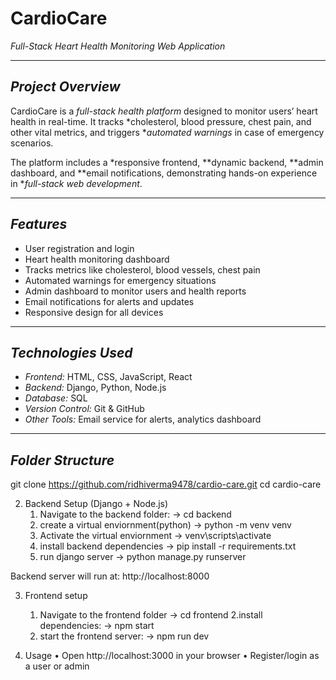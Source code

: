 # CardioCare

*Full-Stack Heart Health Monitoring Web Application*

---

## *Project Overview*
CardioCare is a *full-stack health platform* designed to monitor users’ heart health in real-time. It tracks *cholesterol, blood pressure, chest pain, and other vital metrics, and triggers **automated warnings* in case of emergency scenarios.  

The platform includes a *responsive frontend, **dynamic backend, **admin dashboard, and **email notifications, demonstrating hands-on experience in **full-stack web development*.

---

## *Features*
- User registration and login
- Heart health monitoring dashboard
- Tracks metrics like cholesterol, blood vessels, chest pain
- Automated warnings for emergency situations
- Admin dashboard to monitor users and health reports
- Email notifications for alerts and updates
- Responsive design for all devices

---

## *Technologies Used*
- *Frontend:* HTML, CSS, JavaScript, React  
- *Backend:* Django, Python, Node.js  
- *Database:* SQL  
- *Version Control:* Git & GitHub  
- *Other Tools:* Email service for alerts, analytics dashboard  

---

## *Folder Structure*

git clone https://github.com/ridhiverma9478/cardio-care.git
cd cardio-care

2. Backend Setup (Django + Node.js)
	1.	Navigate to the backend folder:
        ->  cd backend
    2. create a virtual enviornment(python)
        -> python -m venv venv
    3. Activate the virtual enviornment
       -> venv\scripts\activate
    4. install backend dependencies
       -> pip install -r requirements.txt
    5. run django server
       -> python manage.py runserver

Backend server will run at: http://localhost:8000

 3. Frontend setup

    
	1.	Navigate to the frontend folder
       -> cd frontend
    2.install dependencies:
       -> npm start
    3. start the frontend server:
       -> npm run dev



4. Usage
	•	Open http://localhost:3000 in your browser
	•	Register/login as a user or admin
    




